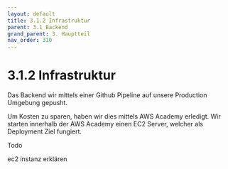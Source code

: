 ```yaml
---
layout: default
title: 3.1.2 Infrastruktur
parent: 3.1 Backend
grand_parent: 3. Hauptteil
nav_order: 310
---
```


# 3.1.2 Infrastruktur

Das Backend wir mittels einer Github Pipeline auf unsere Production Umgebung gepusht.

Um Kosten zu sparen, haben wir dies mittels AWS Academy erledigt. Wir starten innerhalb der AWS Academy einen EC2 Server, welcher als Deployment Ziel fungiert.

Todo

ec2 instanz erklären
